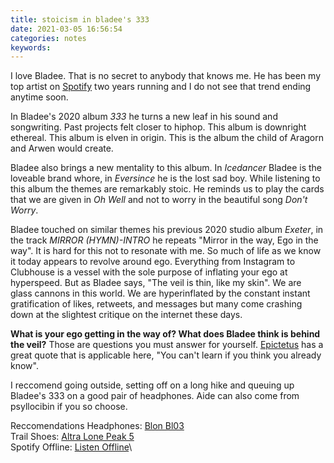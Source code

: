 ```yaml
---
title: stoicism in bladee's 333
date: 2021-03-05 16:56:54
categories: notes
keywords:
---
```


I love Bladee. That is no secret to anybody that knows me. He has been my top artist on [Spotify](https://open.spotify.com/playlist/37i9dQZF1EM8csONPoiHYf?si=zjZ2xH3tSRqCEkUazB7jFQ) two years running and I do not see that trend ending anytime soon.  

In Bladee's 2020 album *333* he turns a new leaf in his sound and songwriting. Past projects felt closer to hiphop. This album is downright ethereal. This album is elven in origin. This is the album the child of Aragorn and Arwen would create.  

Bladee also brings a new mentality to this album. In *Icedancer* Bladee is the loveable brand whore, in *Eversince* he is the lost sad boy. While listening to this album the themes are remarkably stoic. He reminds us to play the cards that we are given in *Oh Well* and not to worry in the beautiful song *Don't Worry*. 

Bladee touched on similar themes his previous 2020 studio album *Exeter*, in the track *MIRROR (HYMN)-INTRO* he repeats "Mirror in the way, Ego in the way". It is hard for this not to resonate with me. So much of life as we know it today appears to revolve around ego. Everything from Instagram to Clubhouse is a vessel with the sole purpose of inflating your ego at hyperspeed. But as Bladee says, "The veil is thin, like my skin". We are glass cannons in this world. We are hyperinflated by the constant instant gratification of likes, retweets, and messages but many come crashing down at the slightest critique on the internet these days.  

**What is your ego getting in the way of? What does Bladee think is behind the veil?**
Those are questions you must answer for yourself. [Epictetus](https://en.wikipedia.org/wiki/Epictetus) has a great quote that is applicable here, "You can't learn if you think you already know".  

I reccomend going outside, setting off on a long hike and queuing up Bladee's 333 on a good pair of headphones. Aide can also come from psyllocibin if you so choose.  

Reccomendations
Headphones: [Blon Bl03](https://www.amazon.com/HiFiHear-Earphone-Diaphragm-Headphone-Detachable/dp/B07TZ2NQCF)\
Trail Shoes: [Altra Lone Peak 5](https://www.rei.com/product/184467/altra-lone-peak-5-trail-running-shoes-mens?CAWELAID=120217890011518715)\
Spotify Offline: [Listen Offline](https://support.spotify.com/us/article/listen-offline/)\